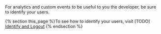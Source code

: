 
For analytics and custom events to be useful to you the developer, be sure to identify your users.

{% section this_page %}To see how to identify your users, visit [TODO] [Identify and Logout]() {% endsection %}
